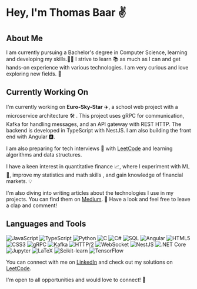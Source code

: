 # Hey, I'm Thomas Baar ✌️

## About Me
I am currently pursuing a Bachelor's degree in Computer Science, learning and developing my skills.👨‍💻 
I strive to learn 📚 as much as I can and get hands-on experience with various technologies. 
I am very curious and love exploring new fields. 🚀

## Currently Working On
I'm currently working on **Euro-Sky-Star** ✈️, a school web project with a microservice architecture 🛠️ . This project uses gRPC for communication, Kafka for handling messages, and an API gateway with REST HTTP. 
The backend is developed in TypeScript with NestJS.
I am also building the front end with Angular 🅰️.

I am also preparing for tech interviews 🧠 with [LeetCode](https://leetcode.com/baarthomas/) and learning algorithms and data structures.

I have a keen interest in quantitative finance 📈, where I experiment with ML 🤖, improve my statistics and math skills , and gain knowledge of financial markets. 💡

I'm also diving into writing articles about the technologies I use in my projects. You can find them on [Medium](https://medium.com/@baarthomas). 📝 Have a look and feel free to leave a clap and comment!


## Languages and Tools

![JavaScript](https://img.shields.io/badge/-JavaScript-F7DF1E?style=flat-square&logo=javascript&logoColor=white)
![TypeScript](https://img.shields.io/badge/-TypeScript-007ACC?style=flat-square&logo=typescript&logoColor=white)
![Python](https://img.shields.io/badge/-Python-3776AB?style=flat-square&logo=python&logoColor=white)
![C](https://img.shields.io/badge/-C-A8B9CC?style=flat-square&logo=c&logoColor=white)
![C#](https://img.shields.io/badge/-C%23-239120?style=flat-square&logo=c-sharp&logoColor=white)
![SQL](https://img.shields.io/badge/-SQL-4479A1?style=flat-square&logo=postgresql&logoColor=white)
![Angular](https://img.shields.io/badge/-Angular-DD0031?style=flat-square&logo=angular&logoColor=white)
![HTML5](https://img.shields.io/badge/-HTML5-E34F26?style=flat-square&logo=html5&logoColor=white)
![CSS3](https://img.shields.io/badge/-CSS3-1572B6?style=flat-square&logo=css3&logoColor=white)
![gRPC](https://img.shields.io/badge/-gRPC-4285F4?style=flat-square&logo=grpc&logoColor=white)
![Kafka](https://img.shields.io/badge/-Kafka-231F20?style=flat-square&logo=apache-kafka&logoColor=white)
![HTTP/2](https://img.shields.io/badge/-HTTP%2F2-005571?style=flat-square&logo=http2&logoColor=white)
![WebSocket](https://img.shields.io/badge/-WebSocket-010101?style=flat-square&logo=websocket&logoColor=white)
![NestJS](https://img.shields.io/badge/-NestJS-E0234E?style=flat-square&logo=nestjs&logoColor=white)
![.NET Core](https://img.shields.io/badge/-.NET%20Core-512BD4?style=flat-square&logo=dot-net&logoColor=white)
![Jupyter](https://img.shields.io/badge/-Jupyter-F37626?style=flat-square&logo=jupyter&logoColor=white)
![LaTeX](https://img.shields.io/badge/-LaTeX-008080?style=flat-square&logo=latex&logoColor=white)
![Scikit-learn](https://img.shields.io/badge/-Scikit--learn-F7931E?style=flat-square&logo=scikit-learn&logoColor=white)
![TensorFlow](https://img.shields.io/badge/-TensorFlow-FF6F00?style=flat-square&logo=tensorflow&logoColor=white)

You can connect with me on [LinkedIn](https://www.linkedin.com/in/thomasbaar/) and check out my solutions on [LeetCode](https://leetcode.com/baarthomas/).

I'm open to all opportunities and would love to connect! 🤝
